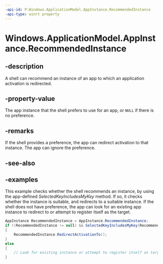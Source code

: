 ```yaml
---
-api-id: P:Windows.ApplicationModel.AppInstance.RecommendedInstance
-api-type: winrt property
---
```


<!-- Property syntax.
public AppInstance RecommendedInstance { get; }
-->

# Windows.ApplicationModel.AppInstance.RecommendedInstance

## -description
A shell can recommend an instance of an app to which an application activation is redirected.

## -property-value
The app instance that the shell prefers to use for an app, or `NULL` if there is no preference.

## -remarks
If the shell provides a preference, the app can redirect activation to that instance. 
The app can ignore the preference. 

## -see-also

## -examples
This example checks whether the shell recommends an instance, by using the app-defined _SelectedKeyIncludesMyKey_ method. 
If so, it checks whether the instance is suitable, and redirects to a suitable instance.
If the shell does not have preference, the app can look for an existing app instance to redirect to or attempt to register itself as the target.

```csharp
AppInstance RecommendedInstance = AppInstance.RecommendedInstance;
if ((RecommendedInstance != null) && SelectedKeyIncludesMyKey(RecommendedInstance.Key))
{
    RecommendedInstance.RedirectActivationTo();
}
else
{
    // Look for existing instance or attempt to register itself as target.
}


```

